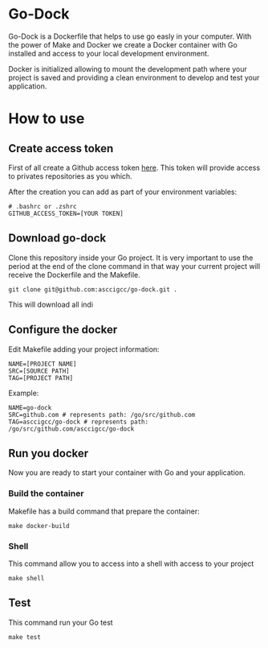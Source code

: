 # Go-Dock

Go-Dock is a Dockerfile that helps to use go easly in your computer. With the power of Make and Docker we create a Docker container with Go installed and access to your local development environment.

Docker is initialized allowing to mount the development path where your project is saved and providing a clean environment to develop and test your application.

# How to use

## Create access token

First of all create a Github access token [here](https://docs.github.com/en/github/authenticating-to-github/creating-a-personal-access-token). This token will provide access to privates repositories as you which.

After the creation you can add as part of your environment variables:

```
# .bashrc or .zshrc
GITHUB_ACCESS_TOKEN=[YOUR TOKEN]
```
## Download go-dock

Clone this repository inside your Go project. It is very important to use the period at the end of the clone command in that way your current project will receive the Dockerfile and the Makefile.

```
git clone git@github.com:asccigcc/go-dock.git .
```

This will download all indi
## Configure the docker

Edit Makefile adding your project information:

```
NAME=[PROJECT NAME] 
SRC=[SOURCE PATH]
TAG=[PROJECT PATH]
```

Example:

```
NAME=go-dock 
SRC=github.com # represents path: /go/src/github.com
TAG=asccigcc/go-dock # represents path: /go/src/github.com/asccigcc/go-dock
```
## Run you docker

Now you are ready to start your container with Go and your application. 

### Build the container
Makefile has a build command that prepare the container:

```
make docker-build
```
### Shell

This command allow you to access into a shell with access to your project

```
make shell
```

## Test

This command run your Go test

```
make test
```